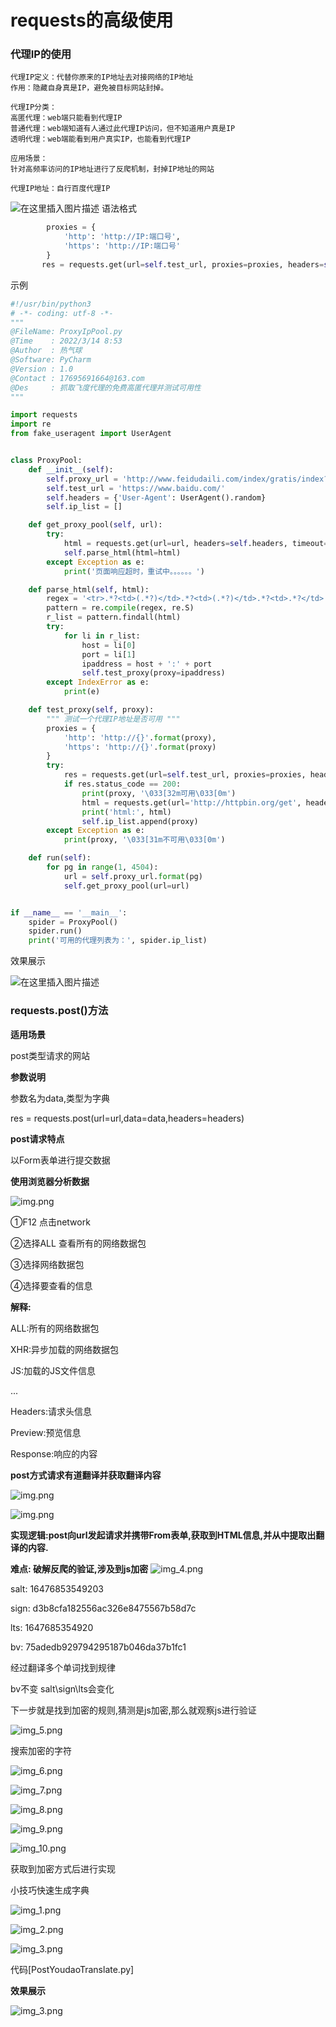 # requests的高级使用

### 代理IP的使用


```text
代理IP定义：代替你原来的IP地址去对接网络的IP地址
作用：隐藏自身真是IP，避免被目标网站封掉。

代理IP分类：
高匿代理：web端只能看到代理IP
普通代理：web端知道有人通过此代理IP访问，但不知道用户真是IP
透明代理：web端能看到用户真实IP，也能看到代理IP

应用场景：
针对高频率访问的IP地址进行了反爬机制，封掉IP地址的网站

代理IP地址：自行百度代理IP
```

![在这里插入图片描述](https://img-blog.csdnimg.cn/5de762ffd35e4d53ae117b5e4ccdb36c.png?x-oss-process=image/watermark,type_d3F5LXplbmhlaQ,shadow_50,text_Q1NETiBA54Ot5rCU55CD44CB,size_20,color_FFFFFF,t_70,g_se,x_16)
语法格式
```python
        proxies = {
            'http': 'http://IP:端口号',
            'https': 'http://IP:端口号'
        }
       res = requests.get(url=self.test_url, proxies=proxies, headers=self.headers, timeout=2)
```

示例
```python
#!/usr/bin/python3
# -*- coding: utf-8 -*-
"""
@FileName: ProxyIpPool.py
@Time    : 2022/3/14 8:53
@Author  : 热气球
@Software: PyCharm
@Version : 1.0
@Contact : 17695691664@163.com
@Des     : 抓取飞度代理的免费高匿代理并测试可用性
"""

import requests
import re
from fake_useragent import UserAgent


class ProxyPool:
    def __init__(self):
        self.proxy_url = 'http://www.feidudaili.com/index/gratis/index?page={}'
        self.test_url = 'https://www.baidu.com/'
        self.headers = {'User-Agent': UserAgent().random}
        self.ip_list = []

    def get_proxy_pool(self, url):
        try:
            html = requests.get(url=url, headers=self.headers, timeout=3).text
            self.parse_html(html=html)
        except Exception as e:
            print('页面响应超时，重试中。。。。。。')

    def parse_html(self, html):
        regex = '<tr>.*?<td>(.*?)</td>.*?<td>(.*?)</td>.*?<td>.*?</td>.*?</td>.*?</tr>'
        pattern = re.compile(regex, re.S)
        r_list = pattern.findall(html)
        try:
            for li in r_list:
                host = li[0]
                port = li[1]
                ipaddress = host + ':' + port
                self.test_proxy(proxy=ipaddress)
        except IndexError as e:
            print(e)

    def test_proxy(self, proxy):
        """ 测试一个代理IP地址是否可用 """
        proxies = {
            'http': 'http://{}'.format(proxy),
            'https': 'http://{}'.format(proxy)
        }
        try:
            res = requests.get(url=self.test_url, proxies=proxies, headers=self.headers, timeout=2)
            if res.status_code == 200:
                print(proxy, '\033[32m可用\033[0m')
                html = requests.get(url='http://httpbin.org/get', headers=self.headers, proxies=proxies, timeout=3).text
                print('html:', html)
                self.ip_list.append(proxy)
        except Exception as e:
            print(proxy, '\033[31m不可用\033[0m')

    def run(self):
        for pg in range(1, 4504):
            url = self.proxy_url.format(pg)
            self.get_proxy_pool(url=url)


if __name__ == '__main__':
    spider = ProxyPool()
    spider.run()
    print('可用的代理列表为：', spider.ip_list)
```

效果展示

![在这里插入图片描述](https://img-blog.csdnimg.cn/389661fd13ce4479a4617c3de1468fd0.png?x-oss-process=image/watermark,type_d3F5LXplbmhlaQ,shadow_50,text_Q1NETiBA54Ot5rCU55CD44CB,size_20,color_FFFFFF,t_70,g_se,x_16)

### requests.post()方法

**适用场景**

post类型请求的网站

**参数说明**

参数名为data,类型为字典

res = requests.post(url=url,data=data,headers=headers)

**post请求特点**

以Form表单进行提交数据


**使用浏览器分析数据**

![img.png](../Image/使用浏览器分析数据.png)


①F12 点击network

②选择ALL 查看所有的网络数据包

③选择网络数据包

④选择要查看的信息

**解释:**

ALL:所有的网络数据包

XHR:异步加载的网络数据包

JS:加载的JS文件信息

...

Headers:请求头信息

Preview:预览信息

Response:响应的内容

**post方式请求有道翻译并获取翻译内容**

![img.png](../Image/post有道翻译.png)

![img.png](../Image/post有道翻译From表单.png)

**实现逻辑:post向url发起请求并携带From表单,获取到HTML信息,并从中提取出翻译的内容.**

**难点: 破解反爬的验证,涉及到js加密**
![img_4.png](../Image/img_4.png)

salt: 16476853549203

sign: d3b8cfa182556ac326e8475567b58d7c

lts: 1647685354920

bv: 75adedb929794295187b046da37b1fc1

经过翻译多个单词找到规律

bv不变 salt\sign\lts会变化

下一步就是找到加密的规则,猜测是js加密,那么就观察js进行验证

![img_5.png](../Image/img_5.png)

搜索加密的字符

![img_6.png](../Image/img_6.png)

![img_7.png](../Image/img_7.png)

![img_8.png](../Image/img_8.png)

![img_9.png](../Image/img_9.png)

![img_10.png](../Image/img_10.png)

获取到加密方式后进行实现


小技巧快速生成字典

![img_1.png](../Image/img_1.png)

![img_2.png](../Image/img_2.png)

![img_3.png](../Image/img_3.png)


代码[PostYoudaoTranslate.py]

**效果展示**

![img_3.png](../Image/img_11.png)





